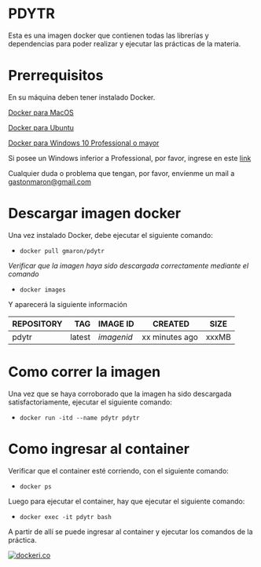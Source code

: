 PDYTR
=====
Esta es una imagen docker que contienen todas las librerías y dependencias para poder realizar y ejecutar las prácticas de la materia.

Prerrequisitos
==============
En su máquina deben tener instalado Docker.

[Docker para MacOS](https://docs.docker.com/docker-for-mac/install/)

[Docker para Ubuntu](https://docs.docker.com/engine/installation/linux/docker-ce/ubuntu/)

[Docker para Windows 10 Professional o mayor](https://download.docker.com/win/stable/Docker%20for%20Windows%20Installer.exe)

Si posee un Windows inferior a Professional, por favor, ingrese en este [link](https://www.docker.com/products/docker-toolbox)

Cualquier duda o problema que tengan, por favor, envíenme un mail a [gastonmaron@gmail.com](mailto:gastonmaron@gmail.com)

Descargar imagen docker
=======================
Una vez instalado Docker, debe ejecutar el siguiente comando:
* ```docker pull gmaron/pdytr```

*Verificar que la imagen haya sido descargada correctamente mediante el comando* 
* ```docker images```

Y aparecerá la siguiente información

REPOSITORY |  TAG  | IMAGE ID | CREATED | SIZE |
-----------|-----|----------|---------|------|
pdytr | latest | *imagenid* | xx minutes ago|xxxMB

Como correr la imagen 
=====================
Una vez que se haya corroborado que la imagen ha sido descargada satisfactoriamente, ejecutar el siguiente comando:

* ```docker run -itd --name pdytr pdytr```

Como ingresar al container
==========================

Verificar que el container esté corriendo, con el siguiente comando:
* ```docker ps```

Luego para ejecutar el container, hay que ejecutar el siguiente comando:
* ```docker exec -it pdytr bash```

A partir de allí se puede ingresar al container y ejecutar los comandos de la práctica.

[![dockeri.co](http://dockeri.co/image/gmaron/pdytr)](https://registry.hub.docker.com/u/gmaron/pdytr/)
